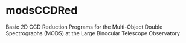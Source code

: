 # modsCCDRed
Basic 2D CCD Reduction Programs for the Multi-Object Double Spectrographs (MODS) at the Large Binocular Telescope Observatory
